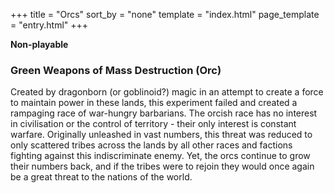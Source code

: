 +++
title = "Orcs"
sort_by = "none"
template = "index.html"
page_template = "entry.html"
+++

**Non-playable**

### Green Weapons of Mass Destruction (Orc) 
Created by dragonborn (or goblinoid?) magic in an attempt to create a force to maintain power in these lands, this experiment failed and created a rampaging race of war-hungry barbarians. The orcish race has no interest in civilisation or the control of territory - their only interest is constant warfare. Originally unleashed in vast numbers, this threat was reduced to only scattered tribes across the lands by all other races and factions fighting against this indiscriminate enemy. Yet, the orcs continue to grow their numbers back, and if the tribes were to rejoin they would once again be a great threat to the nations of the world.
